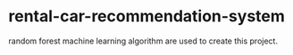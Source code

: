 # rental-car-recommendation-system
random forest machine learning algorithm are used to create this project.

